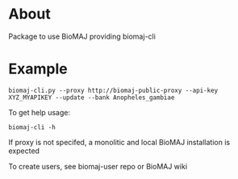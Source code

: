 # About

Package to use BioMAJ providing biomaj-cli

# Example

    biomaj-cli.py --proxy http://biomaj-public-proxy --api-key XYZ_MYAPIKEY --update --bank Anopheles_gambiae

To get help usage:

    biomaj-cli -h

 If proxy is not specifed, a monolitic and local BioMAJ installation is expected

 To create users, see biomaj-user repo or BioMAJ wiki

